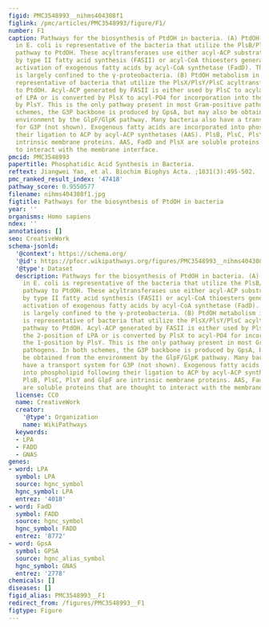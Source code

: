 ```yaml
---
figid: PMC3548993__nihms404308f1
figlink: /pmc/articles/PMC3548993/figure/F1/
number: F1
caption: Pathways for the biosynthesis of PtdOH in bacteria. (A) PtdOH metabolism
  in E. coli is representative of the bacteria that utilize the PlsB/PlsC acyltransferase
  pathway to PtdOH. These acyltransferases use either acyl-ACP substrates produced
  by type II fatty acid synthesis (FASII) or acyl-CoA thioesters generated by the
  activation of exogenous fatty acids by acyl-CoA synthetase (FadD). The PlsB pathway
  is largely confined to the γ-proteobacteria. (B) PtdOH metabolism in S. aureus is
  representative of bacteria that utilize the PlsX/PlsY/PlsC acyltransferase pathway
  to PtdOH. Acyl-ACP generated by FASII is either used by PlsC to acylate the 2-position
  of LPA or is converted by PlsX to acyl-PO4 for incorporation into the 1-position
  by PlsY. This is the only pathway present in most Gram-positive pathogens. In both
  schemes, the G3P backbone is produced by GpsA, but may also be obtained from the
  environment by the GlpF/GlpK pathway. Many bacteria also have a transport system
  for G3P (not shown). Exogenous fatty acids are incorporated into phospholipid following
  their ligation to ACP by acyl-ACP synthetases (AAS). PlsB, PlsC, PlsY and GlpF are
  intrinsic membrane proteins. AAS, FadD and PlsX are soluble proteins that are thought
  to interact with the membrane interface.
pmcid: PMC3548993
papertitle: Phosphatidic Acid Synthesis in Bacteria.
reftext: Jiangwei Yao, et al. Biochim Biophys Acta. ;1831(3):495-502.
pmc_ranked_result_index: '47418'
pathway_score: 0.9550577
filename: nihms404308f1.jpg
figtitle: Pathways for the biosynthesis of PtdOH in bacteria
year: ''
organisms: Homo sapiens
ndex: ''
annotations: []
seo: CreativeWork
schema-jsonld:
  '@context': https://schema.org/
  '@id': https://pfocr.wikipathways.org/figures/PMC3548993__nihms404308f1.html
  '@type': Dataset
  description: Pathways for the biosynthesis of PtdOH in bacteria. (A) PtdOH metabolism
    in E. coli is representative of the bacteria that utilize the PlsB/PlsC acyltransferase
    pathway to PtdOH. These acyltransferases use either acyl-ACP substrates produced
    by type II fatty acid synthesis (FASII) or acyl-CoA thioesters generated by the
    activation of exogenous fatty acids by acyl-CoA synthetase (FadD). The PlsB pathway
    is largely confined to the γ-proteobacteria. (B) PtdOH metabolism in S. aureus
    is representative of bacteria that utilize the PlsX/PlsY/PlsC acyltransferase
    pathway to PtdOH. Acyl-ACP generated by FASII is either used by PlsC to acylate
    the 2-position of LPA or is converted by PlsX to acyl-PO4 for incorporation into
    the 1-position by PlsY. This is the only pathway present in most Gram-positive
    pathogens. In both schemes, the G3P backbone is produced by GpsA, but may also
    be obtained from the environment by the GlpF/GlpK pathway. Many bacteria also
    have a transport system for G3P (not shown). Exogenous fatty acids are incorporated
    into phospholipid following their ligation to ACP by acyl-ACP synthetases (AAS).
    PlsB, PlsC, PlsY and GlpF are intrinsic membrane proteins. AAS, FadD and PlsX
    are soluble proteins that are thought to interact with the membrane interface.
  license: CC0
  name: CreativeWork
  creator:
    '@type': Organization
    name: WikiPathways
  keywords:
  - LPA
  - FADD
  - GNAS
genes:
- word: LPA
  symbol: LPA
  source: hgnc_symbol
  hgnc_symbol: LPA
  entrez: '4018'
- word: FadD
  symbol: FADD
  source: hgnc_symbol
  hgnc_symbol: FADD
  entrez: '8772'
- word: GpsA
  symbol: GPSA
  source: hgnc_alias_symbol
  hgnc_symbol: GNAS
  entrez: '2778'
chemicals: []
diseases: []
figid_alias: PMC3548993__F1
redirect_from: /figures/PMC3548993__F1
figtype: Figure
---
```

